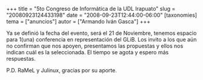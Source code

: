 +++
title = "5to Congreso de Informática de la UDL Irapuato"
slug = "20080923124433198"
date = "2008-09-23T12:44:00-06:00"
[taxonomies]
tema = ["anuncios"]
autor = ["Armando Iván Gasca"]
+++

Ya se definió la fecha del evento, será el 21 de Noviembre, tenemos
espacio para 1(una) conferencia en representación del GLiB. Los invito a
los que aún no confirman que nos apoyen, presentamos las propuestas y
ellos nos indican cuál es la seleccionada. El tiempo se agota y espero
más respuestas.

P.D. RaMeL y Julinux, gracias por su aporte.
